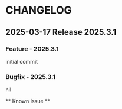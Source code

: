 # CHANGELOG

## 2025-03-17 Release 2025.3.1

### Feature - 2025.3.1

initial commit

### Bugfix - 2025.3.1

nil

** Known Issue **
